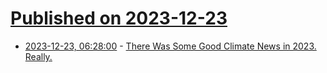 # [Published on 2023-12-23](index.md)

* [2023-12-23, 06:28:00](https://soylentnews.org/article.pl?sid=23/12/22/0234238&from=rss) - [There Was Some Good Climate News in 2023. Really.](https://soylentnews.org/article.pl?sid=23/12/22/0234238&from=rss)

